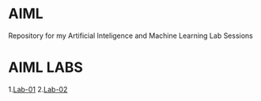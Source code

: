 # AIML
Repository for my Artificial Inteligence and Machine Learning Lab Sessions
# AIML LABS
1.[Lab-01](https://github.com/Mrinnovater/AIML/blob/main/AIML_LAB01.ipynb)
                                                                          2.[Lab-02](https://github.com/Mrinnovater/AIML/blob/main/AIML_LAB02.ipynb)
